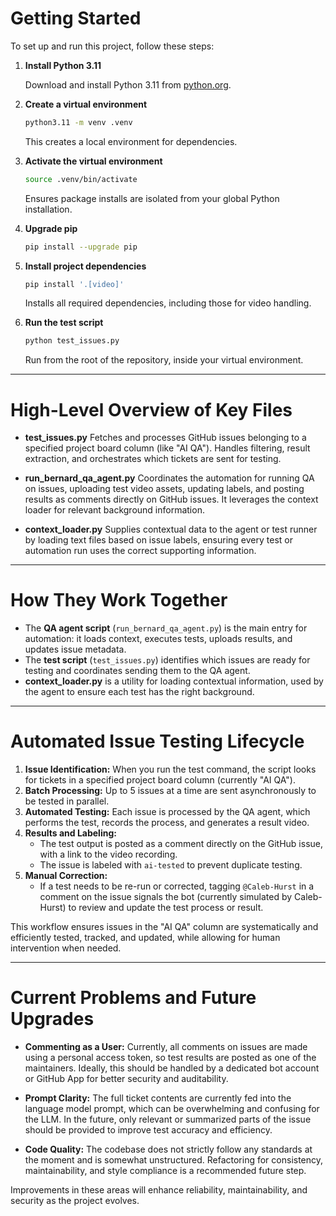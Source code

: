 # Getting Started

To set up and run this project, follow these steps:

1. **Install Python 3.11**

   Download and install Python 3.11 from [python.org](https://www.python.org/downloads/release/python-3110/).

2. **Create a virtual environment**
   ```bash
   python3.11 -m venv .venv
   ```
   This creates a local environment for dependencies.

3. **Activate the virtual environment**
   ```bash
   source .venv/bin/activate
   ```
   Ensures package installs are isolated from your global Python installation.

4. **Upgrade pip**
   ```bash
   pip install --upgrade pip
   ```

5. **Install project dependencies**
   ```bash
   pip install '.[video]'
   ```
   Installs all required dependencies, including those for video handling.

6. **Run the test script**
   ```bash
   python test_issues.py
   ```
   Run from the root of the repository, inside your virtual environment.

---

# High-Level Overview of Key Files

- **test_issues.py**
  Fetches and processes GitHub issues belonging to a specified project board column (like "AI QA"). Handles filtering, result extraction, and orchestrates which tickets are sent for testing.

- **run_bernard_qa_agent.py**
  Coordinates the automation for running QA on issues, uploading test video assets, updating labels, and posting results as comments directly on GitHub issues. It leverages the context loader for relevant background information.

- **context_loader.py**
  Supplies contextual data to the agent or test runner by loading text files based on issue labels, ensuring every test or automation run uses the correct supporting information.

---

# How They Work Together

- The **QA agent script** (`run_bernard_qa_agent.py`) is the main entry for automation: it loads context, executes tests, uploads results, and updates issue metadata.
- The **test script** (`test_issues.py`) identifies which issues are ready for testing and coordinates sending them to the QA agent.
- **context_loader.py** is a utility for loading contextual information, used by the agent to ensure each test has the right background.

---

# Automated Issue Testing Lifecycle

1. **Issue Identification:**
   When you run the test command, the script looks for tickets in a specified project board column (currently "AI QA").
2. **Batch Processing:**
   Up to 5 issues at a time are sent asynchronously to be tested in parallel.
3. **Automated Testing:**
   Each issue is processed by the QA agent, which performs the test, records the process, and generates a result video.
4. **Results and Labeling:**
   - The test output is posted as a comment directly on the GitHub issue, with a link to the video recording.
   - The issue is labeled with `ai-tested` to prevent duplicate testing.
5. **Manual Correction:**
   - If a test needs to be re-run or corrected, tagging `@Caleb-Hurst` in a comment on the issue signals the bot (currently simulated by Caleb-Hurst) to review and update the test process or result.

This workflow ensures issues in the "AI QA" column are systematically and efficiently tested, tracked, and updated, while allowing for human intervention when needed.

---

# Current Problems and Future Upgrades

- **Commenting as a User:**
  Currently, all comments on issues are made using a personal access token, so test results are posted as one of the maintainers. Ideally, this should be handled by a dedicated bot account or GitHub App for better security and auditability.

- **Prompt Clarity:**
  The full ticket contents are currently fed into the language model prompt, which can be overwhelming and confusing for the LLM. In the future, only relevant or summarized parts of the issue should be provided to improve test accuracy and efficiency.

- **Code Quality:**
  The codebase does not strictly follow any standards at the moment and is somewhat unstructured. Refactoring for consistency, maintainability, and style compliance is a recommended future step.

Improvements in these areas will enhance reliability, maintainability, and security as the project evolves.
